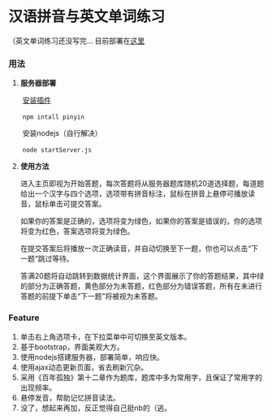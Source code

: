 # 汉语拼音与英文单词练习
（英文单词练习还没写完...
目前部署在[这里](<http://word.xtybox.com/>)
### 用法

1. **服务器部署**

   ​	[安装插件](<https://github.com/hotoo/pinyin>)

   ​	`npm intall pinyin`

   ​	安装nodejs（自行解决）

   ​	`node startServer.js`

2. **使用方法**

   ​	进入主页即视为开始答题，每次答题将从服务器题库随机20道选择题，每道题给出一个汉字与四个选项，选项带有拼音标注，鼠标在拼音上悬停可播放读音，鼠标单击可提交答案。

   ​	如果你的答案是正确的，选项将变为绿色，如果你的答案是错误的，你的选项将变为红色，答案选项将变为绿色。

   ​	在提交答案后将播放一次正确读音，并自动切换至下一题，你也可以点击“下一题“跳过等待。

   ​	答满20题将自动跳转到数据统计界面，这个界面展示了你的答题结果，其中绿的部分为正确答题，黄色部分为未答题，红色部分为错误答题，所有在未进行答题的前提下单击“下一题”将被视为未答题。

### Feature

1. 单击右上角选项卡，在下拉菜单中可切换至英文版本。
2. 基于bootstrap，界面美观大方。
3. 使用nodejs搭建服务器，部署简单，响应快。
4. 使用ajax动态更新页面，省去刷新冗杂。
5. 采用《百年孤独》第十二章作为题库，题库中多为常用字，且保证了常用字的出现频率。
6. 悬停发音，帮助记忆拼音读法。
7. 没了，想起来再加，反正觉得自己挺nb的（逃。
